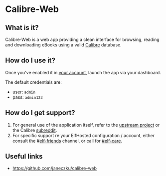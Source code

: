 # Calibre-Web


## What is it?

Calibre-Web is a web app providing a clean interface for browsing, reading and downloading eBooks using a valid [Calibre](/Apps/Calibre) database.

## How do I use it?

Once you've enabled it in [your account](https://elfhosted.com/tenant/apps/0), launch the app via your dashboard. 

The default credentials are:
* user: `admin`
* pass: `admin123`

## How do I get support?

1. For general use of the application itself, refer to the [upstream project](https://github.com/janeczku/calibre-web) or the Calibre [subreddit](https://www.reddit.com/r/Calibre/).
2. For specific support re your ElfHosted configuration / account, either consult the #[elf-friends](https://discord.com/channels/396055506072109067/1118645576884572303) channel, or call for [#elf-care](https://discord.com/channels/396055506072109067/1119478614287712337).

## Useful links

* https://github.com/janeczku/calibre-web